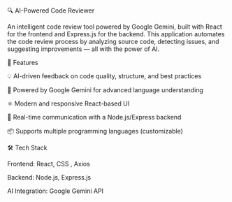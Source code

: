 🔍 AI-Powered Code Reviewer

An intelligent code review tool powered by Google Gemini, built with React for the frontend and Express.js for the backend. 
This application automates the code review process by analyzing source code, detecting issues, and suggesting improvements — all with the power of AI.


🚀 Features

💡 AI-driven feedback on code quality, structure, and best practices

🧠 Powered by Google Gemini for advanced language understanding

⚛️ Modern and responsive React-based UI

🔁 Real-time communication with a Node.js/Express backend

📦 Supports multiple programming languages (customizable)


🛠️ Tech Stack

Frontend: React, CSS , Axios

Backend: Node.js, Express.js

AI Integration: Google Gemini API

